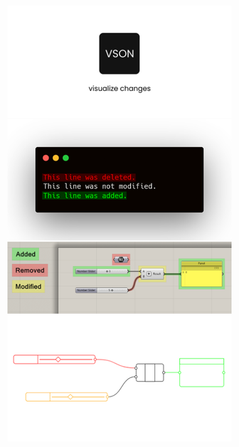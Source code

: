 <img src="Branding/GitHub_Social_1280x640.png" width=720/>

<img src="Assets/git_diff_text_based.png" width=720/>

<img src="Assets/mvp_sample_diff.png" width=720/>

<img src="Assets/mvp_diagram_diff.png" width=720/>
